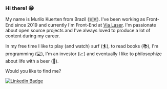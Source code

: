 
### Hi there! 😁

My name is Murilo Kuerten from Brazil (🇧🇷). I've been working as Front-End since 2019 and currently I'm Front-End at [Via Laser](https://www.vialaserdepilacao.com.br/). I'm passionate about open source projects and I've always loved to produce a lot of content during my career.

In my free time I like to play (and watch) surf (:surfer:), to read books (📚), I'm programming (:computer:), 
I'm an investor (:chart_with_upwards_trend:) and eventually I like to philosophize about life with a beer (🍺).

Would you like to find me?

[![Linkedin Badge](https://img.shields.io/badge/-LinkedIn-blue?style=flat-square&logo=Linkedin&logoColor=white&link=https://www.linkedin.com/in/murilo-kuerten-de-lima-59050418a/)](https://www.linkedin.com/in/murilo-kuerten-de-lima-59050418a/)
